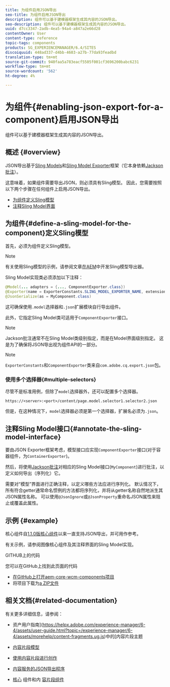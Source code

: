 ```yaml
---
title: 为组件启用JSON导出
seo-title: 为组件启用JSON导出
description: 组件可以基于建模器框架生成其内容的JSON导出。
seo-description: 组件可以基于建模器框架生成其内容的JSON导出。
uuid: d7cc3347-2adb-4ea5-94a4-a847a2e66d28
contentOwner: User
content-type: reference
topic-tags: components
products: SG_EXPERIENCEMANAGER/6.4/SITES
discoiquuid: 448ad337-d4bb-4603-a27b-77da93feadbd
translation-type: tm+mt
source-git-commit: 940faa5a783eacf5505f001cf3696200babc6231
workflow-type: tm+mt
source-wordcount: '562'
ht-degree: 4%

---
```



# 为组件{#enabling-json-export-for-a-component}启用JSON导出

组件可以基于建模器框架生成其内容的JSON导出。

## 概述 {#overview}

JSON导出基于[Sling Models](https://sling.apache.org/documentation/bundles/models.html)和[Sling Model Exporter](https://sling.apache.org/documentation/bundles/models.html#exporter-framework-since-130)框架（它本身依赖[Jackson批注](https://github.com/FasterXML/jackson-annotations/wiki/Jackson-Annotations)）。

这意味着，如果组件需要导出JSON，则必须具有Sling模型。 因此，您需要按照以下两个步骤在任何组件上启用JSON导出。

* [为组件定义Sling模型](/help/sites-developing/json-exporter-components.md#define-a-sling-model-for-the-component)
* [注释Sling Model界面](#annotate-the-sling-model-interface)

## 为组件{#define-a-sling-model-for-the-component}定义Sling模型

首先，必须为组件定义Sling模型。

>[!NOTE]
>
>有关使用Sling模型的示例，请参阅文章[在AEM](https://helpx.adobe.com/experience-manager/kt/platform-repository/using/sling-model-exporter-tutorial-develop.html)中开发Sling模型导出器。

Sling Model实现类必须添加以下注释：

```java
@Model(... adapters = {..., ComponentExporter.class})
@Exporter(name = ExporterConstants.SLING_MODEL_EXPORTER_NAME, extensions = ExporterConstants.SLING_MODEL_EXTENSION)
@JsonSerialize(as = MyComponent.class)
```

这可确保使用`.model`选择器和`.json`扩展模块自行导出组件。

此外，它指定Sling Model类可适用于`ComponentExporter`接口。

>[!NOTE]
>
>Jackson批注通常不在Sling Model类级别指定，而是在Model界面级别指定。 这是为了确保将JSON导出视为组件API的一部分。

>[!NOTE]
>
>`ExporterConstants`和`ComponentExporter`类来自`com.adobe.cq.export.json`包。

### 使用多个选择器{#multiple-selectors}

尽管不是标准用例，但除了`model`选择器外，还可以配置多个选择器。

```
https://<server>:<port>/content/page.model.selector1.selector2.json
```

但是，在这种情况下，`model`选择器必须是第一个选择器，扩展名必须为`.json`。

## 注释Sling Model接口{#annotate-the-sling-model-interface}

要由JSON Exporter框架考虑，模型接口应实现`ComponentExporter`接口(对于容器组件，为`ContainerExporter`)。

然后，将使用[Jackson批注](https://github.com/FasterXML/jackson-annotations/wiki/Jackson-Annotations)对相应的Sling Model接口(`MyComponent`)进行批注，以定义如何导出（序列化）它。

需要对“模型”界面进行正确注释，以定义哪些方法应进行序列化。 默认情况下，所有符合getter通常命名惯例的方法都将序列化，并将从getter名称自然地派生其JSON属性名称。 可以使用`@JsonIgnore`或`@JsonProperty`重命名JSON属性来阻止或覆盖此属性。

## 示例 {#example}

核心组件自[1.1.0版核心组件](https://docs.adobe.com/content/help/zh-Hans/experience-manager-core-components/using/introduction.html)以来一直支持JSON导出，并可用作参考。

有关示例，请参阅图像核心组件及其注释界面的Sling Model实现。

GITHUB上的代码

您可以在GitHub上找到此页面的代码

* [在GitHub上打开aem-core-wcm-components项目](https://github.com/Adobe-Marketing-Cloud/aem-core-wcm-components)
* 将项目下载为[a ZIP文件](https://github.com/Adobe-Marketing-Cloud/aem-core-wcm-components/archive/master.zip)

## 相关文档{#related-documentation}

有关更多详细信息，请参阅：

* 资产用户指南](https://helpx.adobe.com/experience-manager/6-4/assets/user-guide.html?topic=/experience-manager/6-4/assets/morehelp/content-fragments.ug.js)中的[内容片段主题

* [内容片段模型](/help/assets/content-fragments-models.md)
* [使用内容片段进行创作](/help/sites-authoring/content-fragments.md)
* [内容服务的JSON导出程序](/help/sites-developing/json-exporter.md)
* [核心](https://docs.adobe.com/content/help/en/experience-manager-core-components/using/introduction.html) 组件和内 [容片段组件](https://helpx.adobe.com/experience-manager/core-components/using/content-fragment-component.html)

